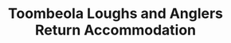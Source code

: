 ---
title: "Toombeola Loughs and Anglers Return Accommodation"
address: "The Anglers Return, Toombeola, Roundstone, Co. Galway"
tel: "+353 (0)95 31 091"
county: "Galway"
category: "Game Angling"
type: "Content"
lat: "53.492591857910156"
lng: "-10.03364086151123"
---